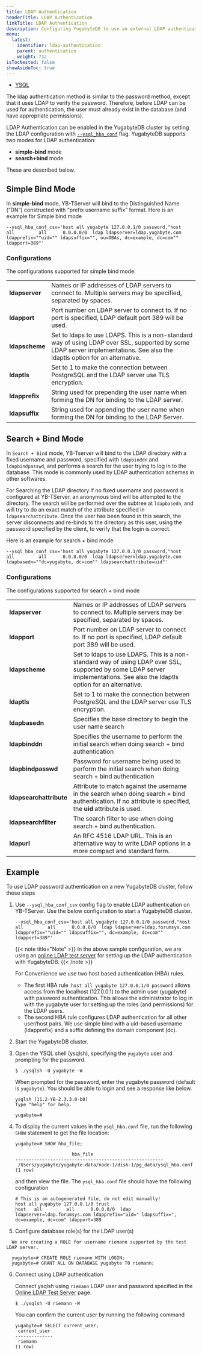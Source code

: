 ```yaml
---
title: LDAP Authentication
headerTitle: LDAP Authentication
linkTitle: LDAP Authentication
description: Configuring YugabyteDB to use an external LDAP authentication service.
menu:
  latest:
    identifier: ldap-authentication
    parent: authentication
    weight: 732
isTocNested: false
showAsideToc: true
---
```


<ul class="nav nav-tabs-alt nav-tabs-yb">
  <li >
    <a href="/latest/secure/authentication/ldap-authentication" class="nav-link active">
      <i class="icon-postgres" aria-hidden="true"></i>
      YSQL
    </a>
  </li>
</ul>

The ldap authentication method is similar to the password method, except that it uses LDAP to verify the password. Therefore, before LDAP can be used for authentication, the user must already exist in the database (and have appropriate permissions). 

LDAP Authentication can be enabled in the YugabyteDB cluster by setting the LDAP configuration with <code>[--ysql_hba_conf](/latest/reference/configuration/yb-tserver/#ysql-hba-conf)</code> flag. YugabyteDB supports two modes for LDAP authentication: 

* <strong>simple-bind</strong> mode
* <strong>search+bind</strong> mode

These are described below.

## Simple Bind Mode

In **simple-bind** mode, YB-TServer will bind to the Distinguished Name (“DN”) constructed with “prefix username suffix” format. Here is an example for Simple bind mode 

```
--ysql_hba_conf_csv='host all yugabyte 127.0.0.1/0 password,"host   all         all      0.0.0.0/0  ldap ldapserver=ldap.yugabyte.com ldapprefix=""uid="" ldapsuffix="", ou=DBAs, dc=example, dc=com"" ldapport=389"'
```

### Configurations

The configurations supported for simple bind mode.

<table>
  <tr>
   <td><strong>ldapserver</strong>
   </td>
   <td>Names or IP addresses of LDAP servers to connect to. Multiple servers may be specified, separated by spaces.
   </td>
  </tr>
  <tr>
   <td><strong>ldapport</strong> 
   </td>
   <td>Port number on LDAP server to connect to. If no port is specified, LDAP default port 389 will be used.
   </td>
  </tr>
  <tr>
   <td><strong>ldapscheme</strong>
   </td>
   <td>Set to ldaps to use LDAPS. This is a non-standard way of using LDAP over SSL, supported by some LDAP server implementations. See also the ldaptls option for an alternative.
   </td>
  </tr>
  <tr>
   <td><strong>ldaptls</strong>
   </td>
   <td>Set to 1 to make the connection between PostgreSQL and the LDAP server use TLS encryption. 
   </td>
  </tr>
  <tr>
   <td><strong>ldapprefix</strong>
   </td>
   <td>String used for prepending the user name when forming the DN for binding to the LDAP server.
   </td>
  </tr>
  <tr>
   <td><strong>ldapsuffix</strong>
   </td>
   <td>String used for appending the user name when forming the DN for binding to the LDAP Server.
   </td>
  </tr>
</table>


## Search + Bind Mode

In `Search + Bind` mode, YB-Tserver will bind to the LDAP directory with a fixed username and password, specified with `ldapbinddn` and `ldapbindpasswd`, and performs a search for the user trying to log in to the database. This mode is commonly used by LDAP authentication schemes in other softwares.

For Searching the LDAP directory if no fixed username and password is configured at YB-TServer, an anonymous bind will be attempted to the directory. The search will be performed over the subtree at `ldapbasedn`, and will try to do an exact match of the attribute specified in `ldapsearchattribute`. Once the user has been found in this search, the server disconnects and re-binds to the directory as this user, using the password specified by the client, to verify that the login is correct.

Here is an example for search + bind mode


```
--ysql_hba_conf_csv='host all yugabyte 127.0.0.1/0 password,"host   all         all      0.0.0.0/0  ldap ldapserver=ldap.yugabyte.com ldapbasedn=""dc=yugabyte, dc=com"" ldapsearchattribute=uid"'
```


### Configurations

The configurations supported for search + bind mode


<table>
  <tr>
   <td><strong>ldapserver</strong>
   </td>
   <td>Names or IP addresses of LDAP servers to connect to. Multiple servers may be specified, separated by spaces.
   </td>
  </tr>
  <tr>
   <td><strong>ldapport</strong> 
   </td>
   <td>Port number on LDAP server to connect to. If no port is specified, LDAP default port 389 will be used.
   </td>
  </tr>
  <tr>
   <td><strong>ldapscheme</strong>
   </td>
   <td>Set to ldaps to use LDAPS. This is a non-standard way of using LDAP over SSL, supported by some LDAP server implementations. See also the ldaptls option for an alternative.
   </td>
  </tr>
  <tr>
   <td><strong>ldaptls</strong>
   </td>
   <td>Set to 1 to make the connection between PostgreSQL and the LDAP server use TLS encryption. 
   </td>
  </tr>
  <tr>
   <td><strong>ldapbasedn</strong>
   </td>
   <td>Specifies the base directory to begin the user name search 
   </td>
  </tr>
  <tr>
   <td><strong>ldapbinddn</strong>
   </td>
   <td>Specifies the username to perform the initial search when doing search + bind authentication
   </td>
  </tr>
  <tr>
   <td><strong>ldapbindpasswd</strong>
   </td>
   <td>Password for username being used to perform the initial search when doing search + bind authentication
   </td>
  </tr>
  <tr>
   <td><strong>ldapsearchattribute</strong>
   </td>
   <td>Attribute to match against the username in the search when doing search + bind authentication. If no attribute is specified, the <strong>uid </strong>attribute is used.
   </td>
  </tr>
  <tr>
   <td><strong>ldapsearchfilter</strong>
   </td>
   <td>The search filter to use when doing search + bind authentication.
   </td>
  </tr>
  <tr>
   <td><strong>ldapurl</strong>
   </td>
   <td>An RFC 4516 LDAP URL. This is an alternative way to write LDAP options in a more compact and standard form.
   </td>
  </tr>
</table>


## Example

To use LDAP password authentication on a new YugabyteDB cluster, follow these steps



1. Use  `--ysql_hba_conf_csv` config flag to enable LDAP authentication on YB-TServer. Use the below configuration to start a YugabyteDB cluster.

    ```
    --ysql_hba_conf_csv='host all yugabyte 127.0.0.1/0 password,"host   all         all      0.0.0.0/0  ldap ldapserver=ldap.forumsys.com ldapprefix=""uid="" ldapsuffix="", dc=example, dc=com"" ldapport=389"'
    ```

    {{< note title="Note" >}}
    In the above sample configuration, we are using an [online LDAP test server](https://www.forumsys.com/tutorials/integration-how-to/ldap/online-ldap-test-server/) for setting up the LDAP authentication with YugabyteDB.
    {{< /note >}}


    For Convenience we use two host based authentication (HBA) rules. 

    *   The first HBA rule` host all yugabyte 127.0.0.1/0 password` allows access from the localhost (127.0.0.1) to the admin user (yugabyte) with password authentication. This allows the administrator to log in with the yugabyte user for setting up the roles (and permissions) for the LDAP users.
    *   The second HBA rule configures LDAP authentication for all other user/host pairs. We use simple bind with a uid-based username (ldapprefix) and a suffix defining the domain component (dc).



2. Start the YugabyteDB cluster.

3. Open the YSQL shell (ysqlsh), specifying the `yugabyte` user and prompting for the password.

    ```
    $ ./ysqlsh -U yugabyte -W
    ```

    When prompted for the password, enter the yugabyte password (default is `yugabyte`). You should be able to login and see a response like below.


    ```
    ysqlsh (11.2-YB-2.3.3.0-b0)
    Type "help" for help.

    yugabyte=#
    ```


4. To display the current values in the `ysql_hba.conf` file, run the following `SHOW` statement to get the file location:

    ```
    yugabyte=# SHOW hba_file;

                         hba_file
    -------------------------------------------------------
     /Users/yugabyte/yugabyte-data/node-1/disk-1/pg_data/ysql_hba.conf
    (1 row)
    ```



    and then view the file. The `ysql_hba.conf` file should have the following configuration


    ```
    # This is an autogenerated file, do not edit manually!
    host all yugabyte 127.0.0.1/0 trust
    host   all         all      0.0.0.0/0  ldap ldapserver=ldap.forumsys.com ldapprefix="uid=" ldapsuffix=", dc=example, dc=com" ldapport=389
    ```


5. Configure database role(s) for the LDAP user(s)


```
  We are creating a ROLE for username riemann supported by the test LDAP server. 

  yugabyte=# CREATE ROLE riemann WITH LOGIN;
  yugabyte=# GRANT ALL ON DATABASE yugabyte T0 riemann;

```



6. Connect using LDAP authentication

    Connect ysqlsh using `riemann` LDAP user and password specified in the [Online LDAP Test Server](https://www.forumsys.com/tutorials/integration-how-to/ldap/online-ldap-test-server/) page. 


    ```
    $ ./ysqlsh -U riemann -W
    ```



    You can confirm the current user by running the following command


    ```
    yugabyte=# SELECT current_user;
     current_user
    --------------
     riemann
    (1 row)
```
